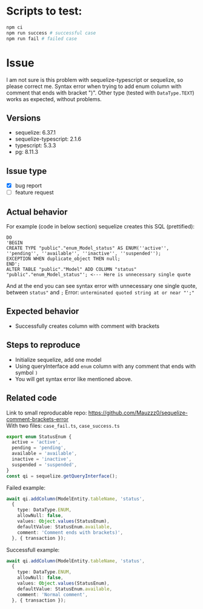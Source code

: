 # Scripts to test:
```bash
npm ci
npm run success # successful case
npm run fail # failed case
```

# Issue
I am not sure is this problem with sequelize-typescript or sequelize, so please correct me.
Syntax error when trying to add enum column with comment that ends with bracket ")".
Other type (tested with `DataType.TEXT`) works as expected, without problems.

## Versions
- sequelize: 6.37.1
- sequelize-typescript: 2.1.6
- typescript: 5.3.3
- pg: 8.11.3

## Issue type

- [x] bug report
- [ ] feature request

## Actual behavior
For example (code in below section) sequelize creates this SQL (prettified):
```
DO
'BEGIN
CREATE TYPE "public"."enum_Model_status" AS ENUM(''active'', ''pending'', ''available'', ''inactive'', ''suspended'');
EXCEPTION WHEN duplicate_object THEN null;
END';
ALTER TABLE "public"."Model" ADD COLUMN "status" "public"."enum_Model_status"'; <--- Here is unnecessary single quote
```
And at the end you can see syntax error with unnecessary one single quote, between `status"` and `;`
Error: `unterminated quoted string at or near "';"`

## Expected behavior
* Successfully creates column with comment with brackets

## Steps to reproduce
* Initialize sequelize, add one model
* Using queryInterface add `enum` column with any comment that ends with symbol `)`
* You will get syntax error like mentioned above.

## Related code
Link to small reproducable repo: https://github.com/Mauzzz0/sequelize-comment-brackets-error  
With two files: `case_fail.ts`, `case_success.ts`

```ts
export enum StatusEnum {
  active = 'active',
  pending = 'pending',
  available = 'available',
  inactive = 'inactive',
  suspended = 'suspended',
}
const qi = sequelize.getQueryInterface();
```

Failed example:
```ts
await qi.addColumn(ModelEntity.tableName, 'status',
  {
    type: DataType.ENUM,
    allowNull: false,
    values: Object.values(StatusEnum),
    defaultValue: StatusEnum.available,
    comment: 'Comment ends with brackets)',
  }, { transaction });
```

Successfull example:
```ts
await qi.addColumn(ModelEntity.tableName, 'status',
  {
    type: DataType.ENUM,
    allowNull: false,
    values: Object.values(StatusEnum),
    defaultValue: StatusEnum.available,
    comment: 'Normal comment',
  }, { transaction });
```
